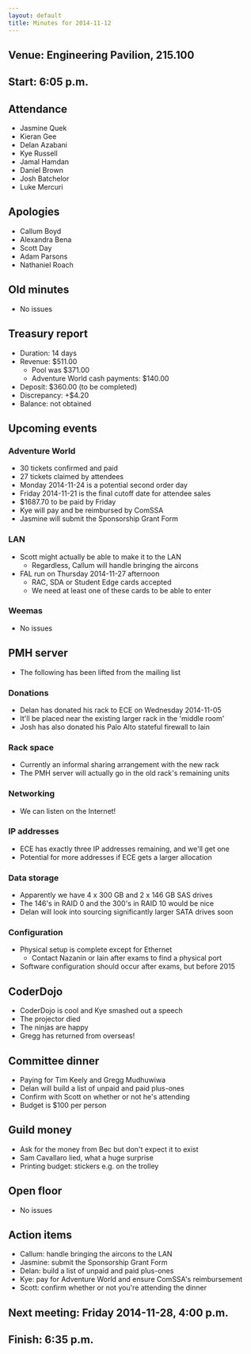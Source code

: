 ```yaml
---
layout: default
title: Minutes for 2014-11-12
---
```


## Venue: Engineering Pavilion, 215.100

## Start: <time datetime="2014-11-12T10:05Z">6:05 p.m.</time>

## Attendance

  * Jasmine Quek
  * Kieran Gee
  * Delan Azabani
  * Kye Russell
  * Jamal Hamdan
  * Daniel Brown
  * Josh Batchelor
  * Luke Mercuri

## Apologies

  * Callum Boyd
  * Alexandra Bena
  * Scott Day
  * Adam Parsons
  * Nathaniel Roach

## Old minutes

  * No issues

## Treasury report

  * Duration: 14 days
  * Revenue: $511.00
    * Pool was $371.00
    * Adventure World cash payments: $140.00
  * Deposit: $360.00 (to be completed)
  * Discrepancy: +$4.20
  * Balance: not obtained

## Upcoming events

### Adventure World

  * 30 tickets confirmed and paid
  * 27 tickets claimed by attendees
  * Monday 2014-11-24 is a potential second order day
  * Friday 2014-11-21 is the final cutoff date for attendee sales
  * $1687.70 to be paid by Friday
  * Kye will pay and be reimbursed by ComSSA
  * Jasmine will submit the Sponsorship Grant Form

### LAN

  * Scott might actually be able to make it to the LAN
    * Regardless, Callum will handle bringing the aircons
  * FAL run on Thursday 2014-11-27 afternoon
    * RAC, SDA or Student Edge cards accepted
    * We need at least one of these cards to be able to enter

### Weemas

  * No issues

## PMH server

  * The following has been lifted from the mailing list

### Donations

  * Delan has donated his rack to ECE on Wednesday 2014-11-05
  * It'll be placed near the existing larger rack in the 'middle room'
  * Josh has also donated his Palo Alto stateful firewall to Iain

### Rack space

  * Currently an informal sharing arrangement with the new rack
  * The PMH server will actually go in the old rack's remaining units

### Networking

  * We can listen on the Internet!

### IP addresses

  * ECE has exactly three IP addresses remaining, and we'll get one
  * Potential for more addresses if ECE gets a larger allocation

### Data storage

  * Apparently we have 4 x 300 GB and 2 x 146 GB SAS drives
  * The 146's in RAID 0 and the 300's in RAID 10 would be nice
  * Delan will look into sourcing significantly larger SATA drives soon

### Configuration

  * Physical setup is complete except for Ethernet
    * Contact Nazanin or Iain after exams to find a physical port
  * Software configuration should occur after exams, but before 2015

## CoderDojo

  * CoderDojo is cool and Kye smashed out a speech
  * The projector died
  * The ninjas are happy
  * Gregg has returned from overseas!

## Committee dinner

  * Paying for Tim Keely and Gregg Mudhuwiwa
  * Delan will build a list of unpaid and paid plus-ones
  * Confirm with Scott on whether or not he's attending
  * Budget is $100 per person

## Guild money

  * Ask for the money from Bec but don't expect it to exist
  * Sam Cavallaro lied, what a huge surprise
  * Printing budget: stickers e.g. on the trolley

## Open floor

  * No issues

## Action items

  * Callum: handle bringing the aircons to the LAN
  * Jasmine: submit the Sponsorship Grant Form
  * Delan: build a list of unpaid and paid plus-ones
  * Kye: pay for Adventure World and ensure ComSSA's reimbursement
  * Scott: confirm whether or not you're attending the dinner

## Next meeting: Friday 2014-11-28, 4:00 p.m.

## Finish: <time datetime="2014-11-12T10:35Z">6:35 p.m.</time>
